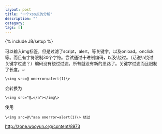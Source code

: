 ```yaml
---
layout: post
title: "一个xss点的分析"
description: ""
category: 
tags: []
---
```

{% include JB/setup %}


可以输入img标签，但是过滤了script，alert，等关键字，以及onload。onclick等。而且有字符限制30个字符。尝试通过十进制编码，以及\绕过。（话说\n绕过关键字过滤？）编码没有绕过过滤。所有就没有新的思路了。关键字过滤而且限制了长度。~

	\<img src=@ onerror=alert(1)\>
	
会转换为

	\<img src="@…</a"></img\>
	

使用

	\<img src=@\"aaa onerror=alert(1)\> 绕过

http://zone.wooyun.org/content/8973

